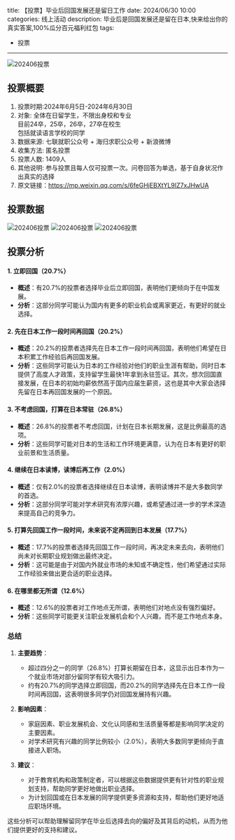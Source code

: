 title: 【投票】毕业后回国发展还是留日工作
date: 2024/06/30 10:00
categories: 线上活动
description: 毕业后是回国发展还是留在日本,快来给出你的真实答案,100%瓜分百元福利红包
tags:
- 投票

---

![202406投票](https://qilian-tokyo.github.io/img/20240630/4.png)

## 投票概要
1. 投票时期:2024年6月5日-2024年6月30日
2. 对象: 全体在日留学生，不限出身校和专业<br>目前24卒，25卒，26卒，27卒在校生<br>包括就读语言学校的同学
3. 数据来源: 七联就职公众号 + 海归求职公众号 + 新浪微博
4. 收集方法: 匿名投票
5. 投票人数: 1409人
6. 其他说明: 参与投票且每人仅可投票一次。问卷回答为单选，基于自身状况作出真实的选择
7. 原文链接：https://mp.weixin.qq.com/s/6feGHjEBXtYL9IZ7xJHwUA


## 投票数据
![202406投票](https://qilian-tokyo.github.io/img/20240630/1.png)
![202406投票](https://qilian-tokyo.github.io/img/20240630/2.png)
![202406投票](https://qilian-tokyo.github.io/img/20240630/3.png)

## 投票分析
#### 1. 立即回国（20.7%）
- **概述**：有20.7%的投票者选择毕业后立即回国，表明他们更倾向于在中国发展。
- **分析**：这部分同学可能认为国内有更多的职业机会或离家更近，有更好的就业选择。

#### 2. 先在日本工作一段时间再回国（20.2%）
- **概述**：20.2%的投票者选择先在日本工作一段时间再回国，表明他们希望在日本积累工作经验后再回国发展。
- **分析**：这些同学可能认为日本的工作经验对他们的职业生涯有帮助，同时日本提供了高度人才政策，支持留学生最快1年拿到永驻签证。其次，想次回国直接发展，在日本的初始均薪依然高于国内应届生薪资，这也是其中大家会选择先留在日本再回国发展的一个原因。

#### 3. 不考虑回国，打算在日本常驻（26.8%）
- **概述**：26.8%的投票者不考虑回国，计划在日本长期发展，这是比例最高的选项。
- **分析**：这些同学可能对日本的生活和工作环境更满意，认为在日本有更好的职业前景和生活质量。

#### 4. 继续在日本读博，读博后再工作（2.0%）
- **概述**：仅有2.0%的投票者选择继续在日本读博，表明读博并不是大多数同学的首选。
- **分析**：这部分同学可能对学术研究有浓厚兴趣，或希望通过进一步的学术深造来提高自己的竞争力。

#### 5. 打算先回国工作一段时间，未来说不定再回到日本发展（17.7%）
- **概述**：17.7%的投票者选择先回国工作一段时间，再决定未来去向，表明他们尚未对长期职业规划做出最终决定。
- **分析**：这可能是由于对国内外就业市场的未知或不确定性，他们希望通过实际工作经验来做出更合适的职业选择。

#### 6. 在哪里都无所谓（12.6%）
- **概述**：12.6%的投票者对工作地点无所谓，表明他们对地点没有强烈偏好。
- **分析**：这些同学可能更关注职业发展机会和个人兴趣，而不是工作地点本身。

### 总结
1. **主要趋势**：
   - 超过四分之一的同学（26.8%）打算长期留在日本，这显示出日本作为一个就业市场对部分留同学有较大吸引力。
   - 约有20.7%的同学选择立即回国，而20.2%的同学选择先在日本工作一段时间再回国，这表明很多同学仍对回国发展持有兴趣。

2. **影响因素**：
   - 家庭因素、职业发展机会、文化认同感和生活质量等都是影响同学决定的主要因素。
   - 对学术研究有兴趣的同学比例较小（2.0%），表明大多数同学更倾向于直接进入职场。

3. **建议**：
   - 对于教育机构和政策制定者，可以根据这些数据提供更有针对性的职业规划支持，帮助同学更好地做出职业选择。
   - 为计划回国或在日本发展的同学提供更多资源和支持，帮助他们更好地适应职场环境。

这些分析可以帮助理解留同学在毕业后选择去向的偏好及其背后的动机，从而为他们提供更好的支持和建议。